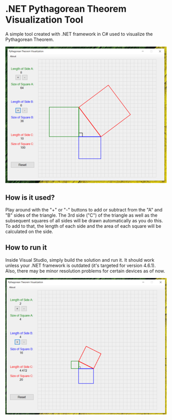 # .NET Pythagorean Theorem Visualization Tool
A simple tool created with .NET framework in C# used to visualize the Pythagorean Theorem.

![](Screenshots/one.PNG)

## How is it used?
Play around with the "+" or "-" buttons to add or subtract from the "A" and "B" sides of the triangle. The 3rd side ("C") of the triangle as well as the subsequent squares of all sides will be drawn automatically as you do this. To add to that, the length of each side and the area of each square will be calculated on the side.

## How to run it
Inside Visual Studio, simply build the solution and run it. It should work unless your .NET framework is outdated (it's targeted for version 4.6.1). Also, there may be minor resolution problems for certain devices as of now.

![](Screenshots/two.PNG)
